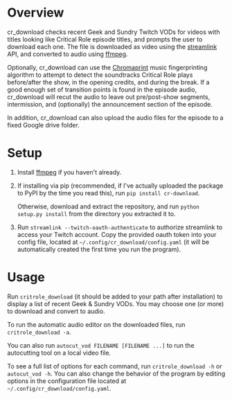 Overview
=======================

cr_download checks recent Geek and Sundry Twitch VODs for videos with
titles looking like Critical Role episode titles, and prompts the user
to download each one. The file is downloaded as video using the
[streamlink](https://streamlink.github.io/) API, and converted to
audio using [ffmpeg](https://www.ffmpeg.org/).

Optionally, cr_download can use the
[Chromaprint](https://acoustid.org/chromaprint) music fingerprinting
algorithm to attempt to detect the soundtracks Critical Role plays
before/after the show, in the opening credits, and during the
break. If a good enough set of transition points is found in the
episode audio, cr_download will recut the audio to leave out
pre/post-show segments, intermission, and (optionally) the
announcement section of the episode.

In addition, cr_download can also upload the audio files for the
episode to a fixed Google drive folder.

Setup
==========================

1. Install [ffmpeg](https://www.ffmpeg.org/) if you haven't already.

2.  If installing via pip (recommended, if I've actually uploaded the
    package to PyPI by the time you read this), run `pip install
    cr-download`.

    Otherwise, download and extract the repository, and run `python
    setup.py install` from the directory you extracted it to.

3. Run `streamlink --twitch-oauth-authenticate` to authorize
streamlink to access your Twitch account. Copy the provided oauth
token into your config file, located at
`~/.config/cr_download/config.yaml` (it will be automatically created
the first time you run the program).

Usage
==================================

Run `critrole_download` (it should be added to your path after
installation) to display a list of recent Geek & Sundry VODs. You may
choose one (or more) to download and convert to audio.

To run the automatic audio editor on the downloaded files, run
`critrole_download -a`.

You can also run `autocut_vod FILENAME [FILENAME ...]` to run the
autocutting tool on a local video file.

To see a full list of options for each command, run `critrole_download
-h` or `autocut_vod -h`. You can also change the behavior of the
program by editing options in the configuration file located at
`~/.config/cr_download/config.yaml`.